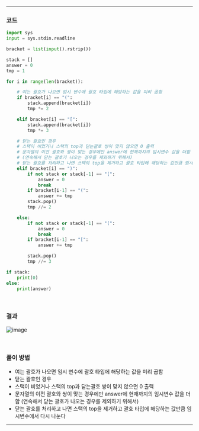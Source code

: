 ___
### 코드
```python
import sys
input = sys.stdin.readline

bracket = list(input().rstrip())

stack = []
answer = 0
tmp = 1

for i in range(len(bracket)):

    # 여는 괄호가 나오면 임시 변수에 괄호 타입에 해당하는 값을 미리 곱함
    if bracket[i] == "(":
        stack.append(bracket[i])
        tmp *= 2

    elif bracket[i] == "[":
        stack.append(bracket[i])
        tmp *= 3

    # 닫는 괄호인 경우
    # 스택이 비었거나 스택의 top과 닫는괄호 쌍이 맞지 않으면 0 출력
    # 문자열의 이전 괄호와 쌍이 맞는 경우에만 answer에 현재까지의 임시변수 값을 더함
    # (연속해서 닫는 괄호가 나오는 경우를 제외하기 위해서)
    # 닫는 괄호를 처리하고 나면 스택의 top을 제거하고 괄호 타입에 해당하는 값만큼 임시변수에서 다시 나눈다
    elif bracket[i] == ")":
        if not stack or stack[-1] == "[":
            answer = 0
            break
        if bracket[i-1] == "(":
            answer += tmp
        stack.pop()
        tmp //= 2

    else:
        if not stack or stack[-1] == "(":
            answer = 0
            break
        if bracket[i-1] == "[":
            answer += tmp

        stack.pop()
        tmp //= 3

if stack:
    print(0)
else:
    print(answer)
```
<br>

### 결과
![image](https://user-images.githubusercontent.com/50696567/203720166-292c6e91-ec83-44f5-88fb-6766857e6b6a.png)

<br>

### 풀이 방법
- 여는 괄호가 나오면 임시 변수에 괄호 타입에 해당하는 값을 미리 곱함
- 닫는 괄호인 경우
- 스택이 비었거나 스택의 top과 닫는괄호 쌍이 맞지 않으면 0 출력
- 문자열의 이전 괄호와 쌍이 맞는 경우에만 answer에 현재까지의 임시변수 값을 더함 (연속해서 닫는 괄호가 나오는 경우를 제외하기 위해서)
- 닫는 괄호를 처리하고 나면 스택의 top을 제거하고 괄호 타입에 해당하는 값만큼 임시변수에서 다시 나눈다
___
